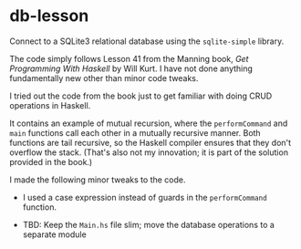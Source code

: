 # db-lesson

Connect to a SQLite3 relational database using the `sqlite-simple` library.

The code simply follows Lesson 41 from the Manning book, _Get Programming With Haskell_ by Will Kurt. I have not done anything fundamentally new other than minor code tweaks.

I tried out the code from the book just to get familiar with doing CRUD operations in Haskell.

It contains an example of mutual recursion, where the `performCommand` and `main` functions call each other in a mutually recursive manner. Both functions are tail recursive, so the Haskell compiler ensures that they don't overflow the stack. (That's also not my innovation; it is part of the solution provided in the book.)

I made the following minor tweaks to the code.

* I used a case expression instead of guards in the `performCommand` function.

* TBD: Keep the `Main.hs` file slim; move the database operations to a separate module

